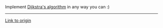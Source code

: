 Implement [Dijkstra's algorithm](http://en.wikipedia.org/wiki/Dijkstra's_algorithm) in any way you can :)

---

[Link to origin](https://www.reddit.com/r/dailyprogrammer/s2no2)